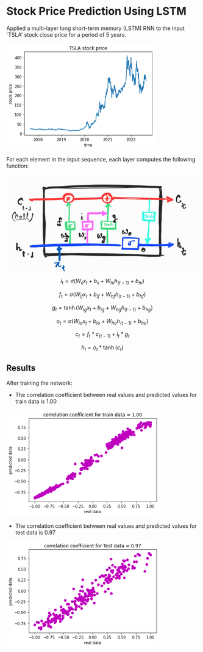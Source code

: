 # Stock Price Prediction Using LSTM

Applied a multi-layer long short-term memory (LSTM) RNN to the input 'TSLA' stock close price for a period of 5 years.

![](./plots/TSLA%20stock%20price.png)

For each element in the input sequence, each layer computes the following function:

![](./lstm%20architecture.jpg)

$$
i_t = \sigma(W_{ii}x_t + b_{ii} + W_{hi}h_{(t-1)} + b_{hi})
$$

$$
f_t = \sigma(W_{if}x_t + b_{if} + W_{hf}h_{(t-1)} + b_{hf})
$$

$$
g_t = \tanh(W_{ig}x_t + b_{ig} + W_{hg}h_{(t-1)} + b_{hg})
$$

$$
o_t = \sigma(W_{io}x_t + b_{io} + W_{ho}h_{(t-1)} + b_{ho})
$$

$$
c_t = f_t * c_{(t-1)} + i_t * g_t
$$

$$
h_t = o_t * \tanh(c_t)
$$

## Results

After training the network:

- The correlation coefficient between real values and predicted values for train data is 1.00

![](./plots/train%20data%20corr%20coef.png)

- The correlation coefficient between real values and predicted values for test data is 0.97

![](./plots/test%20data%20corr%20coef.png)
